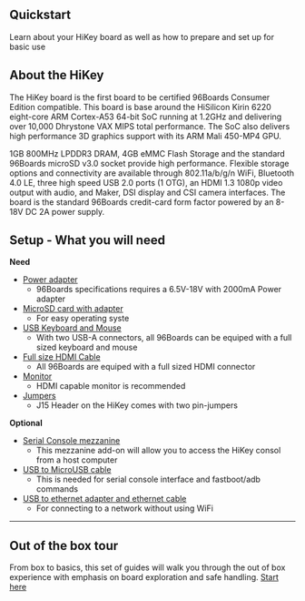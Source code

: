 ## Quickstart

Learn about your HiKey board as well as how to prepare and set up for basic use

## About the HiKey

The HiKey board is the first board to be certified 96Boards Consumer Edition compatible. This board is base around the HiSilicon Kirin 6220 eight-core ARM Cortex-A53 64-bit SoC running at 1.2GHz and delivering over 10,000 Dhrystone VAX MIPS total performance. The SoC also delivers high performance 3D graphics support with its ARM Mali 450-MP4 GPU.

1GB 800MHz LPDDR3 DRAM, 4GB eMMC Flash Storage and the standard 96Boards microSD v3.0 socket provide high performance. Flexible storage options and connectivity are available through 802.11a/b/g/n WiFi, Bluetooth 4.0 LE, three high speed USB 2.0 ports (1 OTG), an HDMI 1.3 1080p video output with audio, and Maker, DSI display and CSI camera interfaces. The board is the standard 96Boards credit-card form factor powered by an 8-18V DC 2A power supply.

## Setup - What you will need

**Need**
- [Power adapter](PowerAdapter.md)
   - 96Boards specifications requires a 6.5V-18V with 2000mA Power adapter
- [MicroSD card with adapter](Sdcard.md)
   - For easy operating syste
- [USB Keyboard and Mouse](USBKeyBoardMouse.md)
   - With two USB-A connectors, all 96Boards can be equiped with a full sized keyboard and mouse
- [Full size HDMI Cable](HDMI.md)
   - All 96Boards are equiped with a full sized HDMI connector
- [Monitor](Monitor.md)
   - HDMI capable monitor is recommended
- [Jumpers](J15Jumpers.md)
   - J15 Header on the HiKey comes with two pin-jumpers

**Optional**
- [Serial Console mezzanine](SerialConsole.md)
   - This mezzanine add-on will allow you to access the HiKey consol from a host computer
- [USB to MicroUSB cable](MicroUSBCable.md)
   - This is needed for serial console interface and fastboot/adb commands
- [USB to ethernet adapter and ethernet cable](USBEthernet.md)
   - For connecting to a network without using WiFi

***

## Out of the box tour

From box to basics, this set of guides will walk you through the out of box experience with emphasis on board exploration and safe handling. [Start here](../../../OOTB-CE/README.md)

